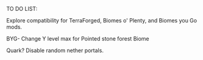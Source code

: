 TO DO LIST:

Explore compatibility for TerraForged, Biomes o' Plenty, and Biomes you Go mods.

BYG-
Change Y level max for Pointed stone forest Biome

Quark?
Disable random nether portals.




























